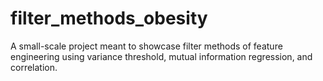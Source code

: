 # filter_methods_obesity
A small-scale project meant to showcase filter methods of feature engineering using variance threshold, mutual information regression, and correlation.
